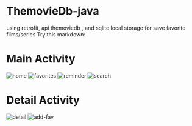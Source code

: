 # ThemovieDb-java
using retrofit, api themoviedb , and sqlite local storage for save favorite films/series
Try this markdown:

# Main Activity

![home](https://raw.githubusercontent.com/rohmatjulianto/ThemovieDb-java/master/ss/list.jpg)
![favorites](https://raw.githubusercontent.com/rohmatjulianto/ThemovieDb-java/master/ss/favorites.jpg)
![reminder](https://raw.githubusercontent.com/rohmatjulianto/ThemovieDb-java/master/ss/reminder.jpg)
![search](https://raw.githubusercontent.com/rohmatjulianto/ThemovieDb-java/master/ss/search.jpg)


# Detail Activity

![detail](https://raw.githubusercontent.com/rohmatjulianto/ThemovieDb-java/master/ss/detail.jpg)
![add-fav](https://raw.githubusercontent.com/rohmatjulianto/ThemovieDb-java/master/ss/how_to_add.jpg)


